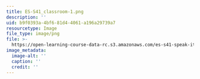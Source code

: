 ```yaml
---
title: ES-S41_classroom-1.png
description: ''
uid: b9f0393a-4bf6-81d4-4061-a196a29739a7
resourcetype: Image
file_type: image/png
file: >-
  https://open-learning-course-data-rc.s3.amazonaws.com/es-s41-speak-italian-with-your-mouth-full-spring-2012/b9f0393a4bf681d44061a196a29739a7_ES-S41_classroom-1.png
image_metadata:
  image-alt: ''
  caption: ''
  credit: ''
---
```


